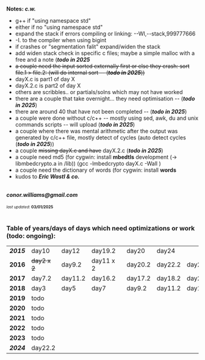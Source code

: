 <p><b>Notes: <i>c.w.</i></b></p>
<ul>
<li>g++ if "using namespace std" </li>
<li>either if no "using namespace std" </li>
<li>expand the stack if errors compiling or linking: --Wl,--stack,999777666 </li>
<li>-I. to the compiler when using bigint </li>
<li>if crashes or "segmentation falit" expand/widen the stack </li>
<li>add widen stack check in specific c files; maybe a simple malloc with a free and a note (<i><b>todo in 2025</b></i></li>
<s><li>a couple need the input sorted externally first or else they crash: sort file.1 > file.2: (will do internal sort -- (<i><b>todo in 2025</b></i>)) </li></s>
<li>dayX.c is part1 of day X </li>
<li>dayX.2.c is part2 of day X </li>
<li>others are scribbles.. or partials/solns which may not have worked </li>
<li>there are a couple that take overnight... they need optimisation -- (<b><i>todo in 2025</b></i>) </li>
<li>there are around 40 that have not been completed -- (<b><i>todo in 2025</b></i>) </li>
<li>a couple were done without c/c++ -- mostly using sed, awk, du and unix commands scripts -- will upload (<b><i>todo in 2025</i></b>) </li>
<li>a couple where there was mental arithmetic after the output was generated by c/c++ file, mostly detect of cycles (auto detect cycles (<b><i>todo in 2025</i></b>)) </li>
<li>a couple <s>missing dayX.c and have</s> dayX.2.c (<b><i>todo in 2025</b></i>) </li>
<li>a couple need md5 (for cygwin: install <b>mbedtls</b> development (-> libmbedcrypto.a in /lib)) (gcc -lmbedcrypto dayX.c -Wall ) </li>
<li>a couple need the dictionary of words (for cygwin: install <b>words</b></li>
<li>kudos to <i><b>Eric Wastl & co.</b></i></li>
</ul>
<br>
<address><b>conor.williams@gmail.com</b></address><br>
<font size=1><i>last updated</i>: <b>03/01/2025</b></font>
<br><br>

<h3>Table of years/days of days which need optimizations or work (todo: ongoing):</h3>
<table> 
	<tr><td><b><i>2015</i></b></td><td>day10</td><td>day12&nbsp;&nbsp;&nbsp;</td><td>day19.2&nbsp;&nbsp;&nbsp;</td><td>day20&nbsp;&nbsp;&nbsp;</td><td>day24&nbsp;&nbsp;&nbsp;</td></tr>
	<tr><td><b>2016</b></td><td><s>day2 x 2 </s></td></td><td>day9.2</td><td>day11 x 2 </td><td>day20.2</td><td>day22.2</td><td>day23.2</td></tr>
	<tr><td><b>2017</b></td><td>day7.2</td></td><td>day11.2</td><td>day16.2</td><td>day17.2</td><td>day18.2</td><td>day20.2</td></tr>
	<tr><td><b>2018</b></td><td>day3</td><td>day5</td><td>day7</td><td>day9.2</td><td>day11.2</td><td>day15</td><td>day19.2</td><td>day21</td><td>day22.2</td><td>day23.2</td></tr>
	<tr><td><b>2019</b></td><td>todo</td></tr>
	<tr><td><b>2020</b></td><td>todo</td></tr>
	<tr><td><b>2021</b></td><td>todo</td></tr>
	<tr><td><b>2022</b></td><td>todo</td></tr>
	<tr><td><b>2023</b></td><td>todo</td></tr>
	<tr><td><b><i>2024</i></b></td><td>day22.2</td></tr>
</table>
